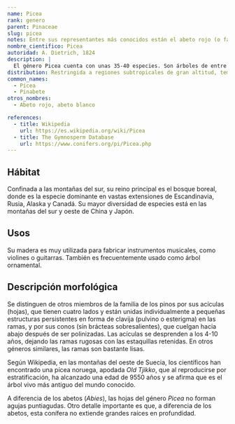 ```yaml
---
name: Picea
rank: genero
parent: Pinaceae
slug: picea
notes: Entre sus representantes más conocidos están el abeto rojo (o falso abeto) y la Picea glauca. La mayoría de las especies del género son árboles longevos y de crecimiento lento.
nombre_cientifico: Picea
autoridad: A. Dietrich, 1824
description: |
  El género Picea cuenta con unas 35-40 especies. Son árboles de entre 20 y 60 metros con porte piramidal, hojas aisladas, planas o tetragonales puntiagudas y estróbilos colgantes que no se disgregan hasta madurar.
distribution: Restringida a regiones subtropicales de gran altitud, templadas y boreales del hemisferio norte. 
common_names:
  - Pícea
  - Pinabete
otros_nombres:
  - Abeto rojo, abeto blanco

references:
  - title: Wikipedia
    url: https://es.wikipedia.org/wiki/Picea
  - title: The Gymnosperm Database
    url: https://www.conifers.org/pi/Picea.php
---
```

## Hábitat

Confinada a las montañas del sur, su reino principal es el bosque boreal, donde es la especie dominante en vastas extensiones de Escandinavia, Rusia, Alaska y Canadá. Su mayor diversidad de especies está en las montañas del sur y oeste de China y Japón.

## Usos

Su madera es muy utilizada para fabricar instrumentos musicales, como violines o guitarras. También es frecuentemente usado como árbol ornamental.

<h2>Descripción morfológica</h2>

Se distinguen de otros miembros de la familia de los pinos por sus acículas (hojas), que tienen cuatro lados y están unidas individualmente a pequeñas estructuras persistentes en forma de clavija (pulvino o esterigma​) en las ramas, y por sus conos (sin brácteas sobresalientes), que cuelgan hacia abajo después de ser polinizadas.​ Las acículas se desprenden a los 4-10 años, dejando las ramas rugosas con las estaquillas retenidas. En otros géneros similares, las ramas son bastante lisas.

Según Wikipedia, en las montañas del oeste de Suecia, los científicos han encontrado una pícea noruega, apodada *Old Tjikko*, que al reproducirse por estratificación, ha alcanzado una edad de 9550 años y se afirma que es el árbol vivo más antiguo del mundo conocido.

A diferencia de los abetos (*Abies*), las hojas del género *Picea* no forman agujas puntiagudas. Otro detalle importante es que, a diferencia de los abetos, esta conífera no extiende grandes raíces en profundidad.
